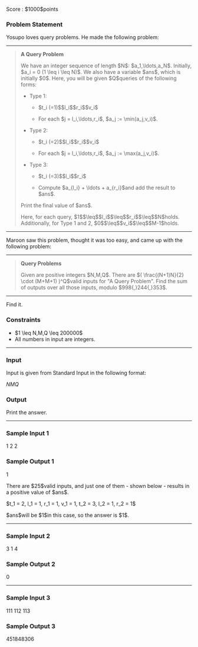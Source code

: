 
<div>

<span>

<span>

<p>
Score : $1000$points
</p>

<div>

<section>

### **Problem Statement**

<p>
Yosupo loves query problems. He made the following problem:
</p>

---

<blockquote>

<p>

<strong>
A Query Problem
</strong>

</p>

<p>
We have an integer sequence of length $N$: $a_1,\ldots,a_N$. Initially, $a_i = 0 (1 \leq i \leq N)$.
We also have a variable $ans$, which is initially $0$.
Here, you will be given $Q$queries of the following forms:
</p>

<ul>

<li>

<p>
Type 1:
</p>

<ul>

<li>

<p>
$t_i (=1)$$l_i$$r_i$$v_i$
</p>

</li>

<li>

<p>
For each $j = l_i,\ldots,r_i$, $a_j := \min(a_j,v_i)$.
</p>

</li>

</ul>

</li>

<li>

<p>
Type 2:
</p>

<ul>

<li>

<p>
$t_i (=2)$$l_i$$r_i$$v_i$
</p>

</li>

<li>

<p>
For each $j = l_i,\ldots,r_i$, $a_j := \max(a_j,v_i)$.
</p>

</li>

</ul>

</li>

<li>

<p>
Type 3:
</p>

<ul>

<li>

<p>
$t_i (=3)$$l_i$$r_i$
</p>

</li>

<li>

<p>
Compute $a_{l_i} + \ldots + a_{r_i}$and add the result to $ans$.
</p>

</li>

</ul>

</li>

</ul>

<p>
Print the final value of $ans$.
</p>

<p>
Here, for each query, $1$$\leq$$l_i$$\leq$$r_i$$\leq$$N$holds. Additionally, for Type 1 and 2, $0$$\leq$$v_i$$\leq$$M-1$holds.
</p>

</blockquote>

---

<p>
Maroon saw this problem, thought it was too easy, and came up with the following problem:
</p>

---

<blockquote>

<p>

<strong>
Query Problems
</strong>

</p>

<p>
Given are positive integers $N,M,Q$. There are $( \frac{(N+1)N}{2} \cdot (M+M+1) )^Q$valid inputs for "A Query Problem". Find the sum of outputs over all those inputs, modulo $998{,}244{,}353$.
</p>

</blockquote>

---

<p>
Find it.
</p>

</section>

</div>

<div>

<section>

### **Constraints**

<ul>

<li>
$1 \leq N,M,Q \leq 200000$
</li>

<li>
All numbers in input are integers.
</li>

</ul>

</section>

</div>

---

<div>

<div>

<section>

### **Input**

<p>
Input is given from Standard Input in the following format:
</p>

<div>

$N$$M$$Q$
</div>

</section>

</div>

<div>

<section>

### **Output**

<p>
Print the answer.
</p>

</section>

</div>

</div>

---

<div>

<section>

### **Sample Input 1**

<div>

1 2 2

</div>

</section>

</div>

<div>

<section>

### **Sample Output 1**

<div>

1

</div>

<p>
There are $25$valid inputs, and just one of them - shown below - results in a positive value of $ans$.
</p>

<p>
$t_1 = 2, l_1 = 1, r_1 = 1, v_1 = 1, t_2 = 3, l_2 = 1, r_2 = 1$
</p>

<p>
$ans$will be $1$in this case, so the answer is $1$.
</p>

</section>

</div>

---

<div>

<section>

### **Sample Input 2**

<div>

3 1 4

</div>

</section>

</div>

<div>

<section>

### **Sample Output 2**

<div>

0

</div>

</section>

</div>

---

<div>

<section>

### **Sample Input 3**

<div>

111 112 113

</div>

</section>

</div>

<div>

<section>

### **Sample Output 3**

<div>

451848306

</div>

</section>

</div>

</span>

</span>

</div>

